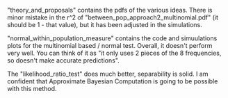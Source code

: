 "theory_and_proposals" contains the pdfs of the various ideas. There is  minor mistake in the r^2 of "between_pop_approach2_multinomial.pdf" (it should be 1 - that value), but it has been
adjusted in the simulations.

"normal_within_population_measure" contains the code and simuulations plots for the multinomial based / normal test. 
Overall, it doesn't perform very well. You can think of it as "it only uses 2 pieces of the 8 frequencies, so doesn't make accurate predictions".

The "likelihood_ratio_test" does much better, separability is solid. I am confident that Approximate Bayesian Computation is going to be possible with this method.
